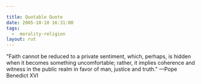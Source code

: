 ```yaml
---

title: Quotable Quote
date: 2005-10-10 16:31:00
tags:
  -  morality-religion
layout: rut
---
```


"Faith cannot be reduced to a private sentiment, which, perhaps, is hidden when it becomes something uncomfortable; rather, it implies coherence and witness in the public realm in favor of man, justice and truth." &mdash;Pope Benedict XVI

